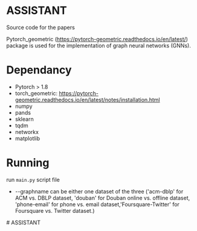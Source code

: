 # ASSISTANT
Source code for the papers 

Pytorch_geometric (https://pytorch-geometric.readthedocs.io/en/latest/) package is used for the implementation of graph neural networks (GNNs).

# Dependancy

- Pytorch > 1.8
- torch_geometric: https://pytorch-geometric.readthedocs.io/en/latest/notes/installation.html
- numpy
- pands
- sklearn
- tqdm
- networkx
- matplotlib


# Running

run ``main.py`` script file

- --graphname can be either one dataset of the three ('acm-dblp' for ACM vs. DBLP dataset, 'douban' for Douban online vs. offline dataset, 'phone-email' for phone vs. email dataset,'Foursquare-Twitter' for Foursquare vs. Twitter dataset.)

#   A S S I S T A N T  
 